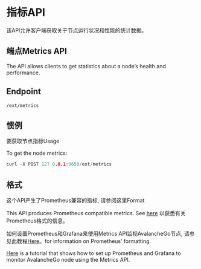 # 指标API

该API允许客户端获取关于节点运行状况和性能的统计数据。

## 端点Metrics API

The API allows clients to get statistics about a node’s health and performance.

## Endpoint

```text
/ext/metrics
```

## 惯例

要获取节点指标Usage

To get the node metrics:

```cpp
curl -X POST 127.0.0.1:9650/ext/metrics
```

## 格式

这个API产生了Prometheus兼容的指标, 请参阅这里Format

This API produces Prometheus compatible metrics. See [here](https://github.com/prometheus/docs/blob/master/content/docs/instrumenting/exposition_formats.md) 以获悉有关Prometheus格式的信息。

如何设置Prometheus和Grafana来使用Metrics API监视AvalancheGo节点, 请参见此教程[Here](../tutorials/nodes-and-staking/setting-up-node-monitoring.md)。for information on Prometheus’ formatting.

[Here](../tutorials/nodes-and-staking/setting-up-node-monitoring.md) is a tutorial that shows how to set up Prometheus and Grafana to monitor AvalancheGo node using the Metrics API.

<!--stackedit_data:
eyJoaXN0b3J5IjpbLTE3OTMxNzEwMDMsLTEyMzMyNTk3NzEsLT
gzNDAxNDgxNSwtMTIzMzI1OTc3MSwtODM0MDE0ODE1XX0=
-->
